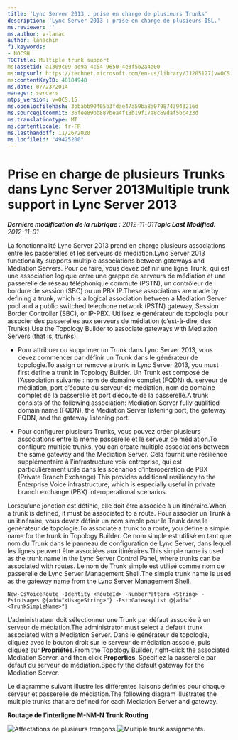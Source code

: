 ```yaml
---
title: 'Lync Server 2013 : prise en charge de plusieurs Trunks'
description: 'Lync Server 2013 : prise en charge de plusieurs ISL.'
ms.reviewer: ''
ms.author: v-lanac
author: lanachin
f1.keywords:
- NOCSH
TOCTitle: Multiple trunk support
ms:assetid: a1309c09-ad9a-4c54-9650-4e3f5b2a4a00
ms:mtpsurl: https://technet.microsoft.com/en-us/library/JJ205127(v=OCS.15)
ms:contentKeyID: 48184948
ms.date: 07/23/2014
manager: serdars
mtps_version: v=OCS.15
ms.openlocfilehash: 3bbabb90405b3fdae47a59ba8a0798743943216d
ms.sourcegitcommit: 36fee89bb887bea4f18b19f17a8c69daf5bc423d
ms.translationtype: MT
ms.contentlocale: fr-FR
ms.lasthandoff: 11/26/2020
ms.locfileid: "49425200"
---
```

# <a name="multiple-trunk-support-in-lync-server-2013"></a><span data-ttu-id="b272e-103">Prise en charge de plusieurs Trunks dans Lync Server 2013</span><span class="sxs-lookup"><span data-stu-id="b272e-103">Multiple trunk support in Lync Server 2013</span></span>

<div data-xmlns="http://www.w3.org/1999/xhtml">

<div class="topic" data-xmlns="http://www.w3.org/1999/xhtml" data-msxsl="urn:schemas-microsoft-com:xslt" data-cs="https://msdn.microsoft.com/">

<div data-asp="https://msdn2.microsoft.com/asp">



</div>

<div id="mainSection">

<div id="mainBody"><span data-ttu-id="b272e-104">

<span> </span></span><span class="sxs-lookup"><span data-stu-id="b272e-104">

<span> </span></span></span>

<span data-ttu-id="b272e-105">_**Dernière modification de la rubrique :** 2012-11-01_</span><span class="sxs-lookup"><span data-stu-id="b272e-105">_**Topic Last Modified:** 2012-11-01_</span></span>

<span data-ttu-id="b272e-106">La fonctionnalité Lync Server 2013 prend en charge plusieurs associations entre les passerelles et les serveurs de médiation.</span><span class="sxs-lookup"><span data-stu-id="b272e-106">Lync Server 2013 functionality supports multiple associations between gateways and Mediation Servers.</span></span> <span data-ttu-id="b272e-107">Pour ce faire, vous devez définir une ligne Trunk, qui est une association logique entre une grappe de serveurs de médiation et une passerelle de réseau téléphonique commuté (PSTN), un contrôleur de bordure de session (SBC) ou un PBX IP.</span><span class="sxs-lookup"><span data-stu-id="b272e-107">These associations are made by defining a trunk, which is a logical association between a Mediation Server pool and a public switched telephone network (PSTN) gateway, Session Border Controller (SBC), or IP-PBX.</span></span> <span data-ttu-id="b272e-108">Utilisez le générateur de topologie pour associer des passerelles aux serveurs de médiation (c’est-à-dire, des Trunks).</span><span class="sxs-lookup"><span data-stu-id="b272e-108">Use the Topology Builder to associate gateways with Mediation Servers (that is, trunks).</span></span>

  - <span data-ttu-id="b272e-109">Pour attribuer ou supprimer un Trunk dans Lync Server 2013, vous devez commencer par définir un Trunk dans le générateur de topologie.</span><span class="sxs-lookup"><span data-stu-id="b272e-109">To assign or remove a trunk in Lync Server 2013, you must first define a trunk in Topology Builder.</span></span> <span data-ttu-id="b272e-110">Un Trunk est composé de l’Association suivante : nom de domaine complet (FQDN) du serveur de médiation, port d’écoute du serveur de médiation, nom de domaine complet de la passerelle et port d’écoute de la passerelle.</span><span class="sxs-lookup"><span data-stu-id="b272e-110">A trunk consists of the following association: Mediation Server fully qualified domain name (FQDN), the Mediation Server listening port, the gateway FQDN, and the gateway listening port.</span></span>

  - <span data-ttu-id="b272e-111">Pour configurer plusieurs Trunks, vous pouvez créer plusieurs associations entre la même passerelle et le serveur de médiation.</span><span class="sxs-lookup"><span data-stu-id="b272e-111">To configure multiple trunks, you can create multiple associations between the same gateway and the Mediation Server.</span></span> <span data-ttu-id="b272e-112">Cela fournit une résilience supplémentaire à l’infrastructure voix entreprise, qui est particulièrement utile dans les scénarios d’interopération de PBX (Private Branch Exchange).</span><span class="sxs-lookup"><span data-stu-id="b272e-112">This provides additional resiliency to the Enterprise Voice infrastructure, which is especially useful in private branch exchange (PBX) interoperational scenarios.</span></span>

<span data-ttu-id="b272e-113">Lorsqu’une jonction est définie, elle doit être associée à un itinéraire.</span><span class="sxs-lookup"><span data-stu-id="b272e-113">When a trunk is defined, it must be associated to a route.</span></span> <span data-ttu-id="b272e-114">Pour associer un Trunk à un itinéraire, vous devez définir un nom simple pour le Trunk dans le générateur de topologie.</span><span class="sxs-lookup"><span data-stu-id="b272e-114">To associate a trunk to a route, you define a simple name for the trunk in Topology Builder.</span></span> <span data-ttu-id="b272e-115">Ce nom simple est utilisé en tant que nom du Trunk dans le panneau de configuration de Lync Server, dans lequel les lignes peuvent être associées aux itinéraires.</span><span class="sxs-lookup"><span data-stu-id="b272e-115">This simple name is used as the trunk name in the Lync Server Control Panel, where trunks can be associated with routes.</span></span> <span data-ttu-id="b272e-116">Le nom de Trunk simple est utilisé comme nom de passerelle de Lync Server Management Shell.</span><span class="sxs-lookup"><span data-stu-id="b272e-116">The simple trunk name is used as the gateway name from the Lync Server Management Shell.</span></span>

    New-CsVoiceRoute -Identity <RouteId> -NumberPattern <String> -PstnUsages @{add="<UsageString>"} -PstnGatewayList @{add="<TrunkSimpleName>"}

<span data-ttu-id="b272e-117">L’administrateur doit sélectionner une Trunk par défaut associée à un serveur de médiation.</span><span class="sxs-lookup"><span data-stu-id="b272e-117">The administrator must select a default trunk associated with a Mediation Server.</span></span> <span data-ttu-id="b272e-118">Dans le générateur de topologie, cliquez avec le bouton droit sur le serveur de médiation associé, puis cliquez sur **Propriétés**.</span><span class="sxs-lookup"><span data-stu-id="b272e-118">From the Topology Builder, right-click the associated Mediation Server, and then click **Properties**.</span></span> <span data-ttu-id="b272e-119">Spécifiez la passerelle par défaut du serveur de médiation.</span><span class="sxs-lookup"><span data-stu-id="b272e-119">Specify the default gateway for the Mediation Server.</span></span>

<span data-ttu-id="b272e-120">Le diagramme suivant illustre les différentes liaisons définies pour chaque serveur et passerelle de médiation.</span><span class="sxs-lookup"><span data-stu-id="b272e-120">The following diagram illustrates the multiple trunks that are defined for each Mediation Server and gateway.</span></span>

<span data-ttu-id="b272e-121">**Routage de l’interligne M-N**</span><span class="sxs-lookup"><span data-stu-id="b272e-121">**M-N Trunk Routing**</span></span>

<span data-ttu-id="b272e-122">![Affectations de plusieurs tronçons.](images/JJ205127.c61cd9a7-d8d9-4e02-83b9-ab62519a48c4(OCS.15).jpg "Affectations de plusieurs tronçons.")</span><span class="sxs-lookup"><span data-stu-id="b272e-122">![Multiple trunk assignments.](images/JJ205127.c61cd9a7-d8d9-4e02-83b9-ab62519a48c4(OCS.15).jpg "Multiple trunk assignments.")</span></span>

<span data-ttu-id="b272e-123"></div>

<span> </span>

</div>

</div>

</span><span class="sxs-lookup"><span data-stu-id="b272e-123"></div>

<span> </span>

</div>

</div>

</span></span></div>

